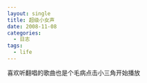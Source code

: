 ```yaml
---
layout: single
title: 超级小女声
date: 2008-11-08
categories:
  - 日志
tags:
  - life
---
```


喜欢听翻唱的歌曲也是个毛病点击小三角开始播放
